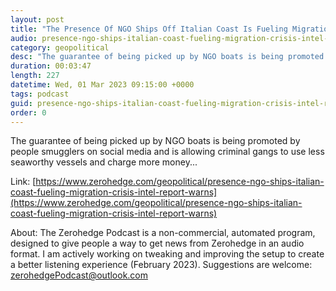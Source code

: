 ```yaml
---
layout: post
title: "The Presence Of NGO Ships Off Italian Coast Is Fueling Migration Crisis, Intel Report Warns"
audio: presence-ngo-ships-italian-coast-fueling-migration-crisis-intel-report-warns-0
category: geopolitical
desc: "The guarantee of being picked up by NGO boats is being promoted by people smugglers on social media and is allowing criminal gangs to use less seaworthy vessels and charge more money..."
duration: 00:03:47
length: 227
datetime: Wed, 01 Mar 2023 09:15:00 +0000
tags: podcast
guid: presence-ngo-ships-italian-coast-fueling-migration-crisis-intel-report-warns-0
order: 0
---
```

The guarantee of being picked up by NGO boats is being promoted by people smugglers on social media and is allowing criminal gangs to use less seaworthy vessels and charge more money...

Link: [https://www.zerohedge.com/geopolitical/presence-ngo-ships-italian-coast-fueling-migration-crisis-intel-report-warns](https://www.zerohedge.com/geopolitical/presence-ngo-ships-italian-coast-fueling-migration-crisis-intel-report-warns)

About: The Zerohedge Podcast is a non-commercial, automated program, designed to give people a way to get news from Zerohedge in an audio format.  I am actively working on tweaking and improving the setup to create a better listening experience (February 2023).  Suggestions are welcome: [zerohedgePodcast@outlook.com](mailto:zerohedgePodcast@outlook.com)